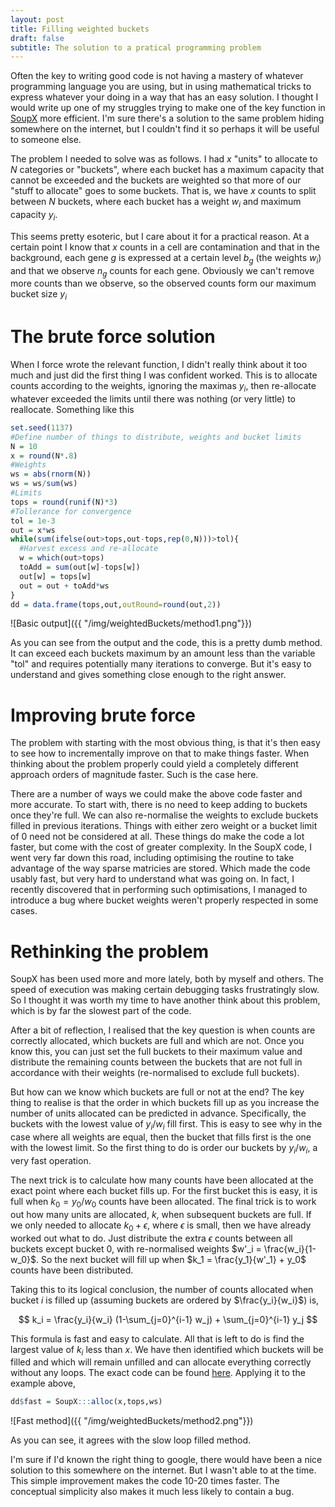 ```yaml
---
layout: post
title: Filling weighted buckets
draft: false
subtitle: The solution to a pratical programming problem
---
```


Often the key to writing good code is not having a mastery of whatever programming language you are using, but in using mathematical tricks to express whatever your doing in a way that has an easy solution.  I thought I would write up one of my struggles trying to make one of the key function in [SoupX](https://github.com/constantAmateur/SoupX) more efficient.  I'm sure there's a solution to the same problem hiding somewhere on the internet, but I couldn't find it so perhaps it will be useful to someone else.

The problem I needed to solve was as follows.  I had $x$ "units" to allocate to $N$ categories or "buckets", where each bucket has a maximum capacity that cannot be exceeded and the buckets are weighted so that more of our "stuff to allocate" goes to some buckets.  That is, we have $x$ counts to split between $N$ buckets, where each bucket has a weight $w_i$ and maximum capacity $y_i$.  

This seems pretty esoteric, but I care about it for a practical reason.  At a certain point I know that $x$ counts in a cell are contamination and that in the background, each gene $g$ is expressed at a certain level $b_g$ (the weights $w_i$) and that we observe $n_g$ counts for each gene.  Obviously we can't remove more counts than we observe, so the observed counts form our maximum bucket size $y_i$

# The brute force solution

When I force wrote the relevant function, I didn't really think about it too much and just did the first thing I was confident worked.  This is to allocate counts according to the weights, ignoring the maximas $y_i$, then re-allocate whatever exceeded the limits until there was nothing (or very little) to reallocate.  Something like this

```R
set.seed(1137)
#Define number of things to distribute, weights and bucket limits
N = 10
x = round(N*.8)
#Weights
ws = abs(rnorm(N))
ws = ws/sum(ws)
#Limits 
tops = round(runif(N)*3)
#Tollerance for convergence
tol = 1e-3
out = x*ws
while(sum(ifelse(out>tops,out-tops,rep(0,N)))>tol){
  #Harvest excess and re-allocate
  w = which(out>tops)
  toAdd = sum(out[w]-tops[w])
  out[w] = tops[w]
  out = out + toAdd*ws
}
dd = data.frame(tops,out,outRound=round(out,2))
```
![Basic output]({{ "/img/weightedBuckets/method1.png"}})


As you can see from the output and the code, this is a pretty dumb method.  It can exceed each buckets maximum by an amount less than the variable "tol" and requires potentially many iterations to converge.  But it's easy to understand and gives something close enough to the right answer.

# Improving brute force

The problem with starting with the most obvious thing, is that it's then easy to see how to incrementally improve on that to make things faster.  When thinking about the problem properly could yield a completely different approach orders of magnitude faster.  Such is the case here.

There are a number of ways we could make the above code faster and more accurate.  To start with, there is no need to keep adding to buckets once they're full.  We can also re-normalise the weights to exclude buckets filled in previous iterations.  Things with either zero weight or a bucket limit of 0 need not be considered at all.  These things do make the code a lot faster, but come with the cost of greater complexity.  In the SoupX code, I went very far down this road, including optimising the routine to take advantage of the way sparse matricies are stored.  Which made the code usably fast, but very hard to understand what was going on.  In fact, I recently discovered that in performing such optimisations, I managed to introduce a bug where bucket weights weren't properly respected in some cases.

# Rethinking the problem 

SoupX has been used more and more lately, both by myself and others.  The speed of execution was making certain debugging tasks frustratingly slow.  So I thought it was worth my time to have another think about this problem, which is by far the slowest part of the code.

After a bit of reflection, I realised that the key question is when counts are correctly allocated, which buckets are full and which are not.  Once you know this, you can just set the full buckets to their maximum value and distribute the remaining counts between the buckets that are not full in accordance with their weights (re-normalised to exclude full buckets).

But how can we know which buckets are full or not at the end?  The key thing to realise is that the order in which buckets fill up as you increase the number of units allocated can be predicted in advance.  Specifically, the buckets with the lowest value of $y_i/w_i$ fill first.  This is easy to see why in the case where all weights are equal, then the bucket that fills first is the one with the lowest limit.  So the first thing to do is order our buckets by $y_i/w_i$, a very fast operation.

The next trick is to calculate how many counts have been allocated at the exact point where each bucket fills up.  For the first bucket this is easy, it is full when $k_0=y_0/w_0$ counts have been allocated.  The final trick is to work out how many units are allocated, $k$, when subsequent buckets are full.  If we only needed to allocate $k_0 + \epsilon$, where $\epsilon$ is small, then we have already worked out what to do.  Just distribute the extra $\epsilon$ counts between all buckets except bucket $0$, with re-normalised weights $w'_i = \frac{w_i}{1-w_0}$.  So the next bucket will fill up when $k_1 = \frac{y_1}{w'_1} + y_0$ counts have been distributed.

Taking this to its logical conclusion, the number of counts allocated when bucket $i$ is filled up (assuming buckets are ordered by $\frac{y_i}{w_i}$) is,

$$
k_i = \frac{y_i}{w_i} (1-\sum_{j=0}^{i-1} w_j) + \sum_{j=0}^{i-1} y_j
$$

This formula is fast and easy to calculate.  All that is left to do is find the largest value of $k_i$ less than $x$.  We have then identified which buckets will be filled and which will remain unfilled and can allocate everything correctly without any loops.  The exact code can be found [here](https://github.com/constantAmateur/SoupX/blob/devel/R/utils.R).  Applying it to the example above,

```R
dd$fast = SoupX:::alloc(x,tops,ws)
```
![Fast method]({{ "/img/weightedBuckets/method2.png"}})

As you can see, it agrees with the slow loop filled method.

I'm sure if I'd known the right thing to google, there would have been a nice solution to this somewhere on the internet.  But I wasn't able to at the time.  This simple improvement makes the code 10-20 times faster.  The conceptual simplicity also makes it much less likely to contain a bug. 

